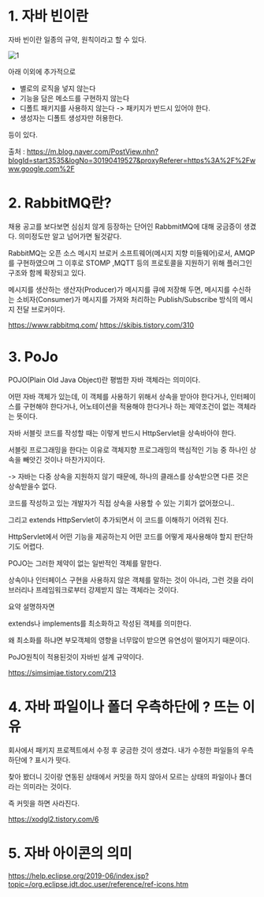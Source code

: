 
# 1. 자바 빈이란

자바 빈이란 일종의 규약, 원칙이라고 할 수 있다.

![1](https://user-images.githubusercontent.com/49984996/75085087-f397e800-5568-11ea-816f-b01e5e5ee816.jpg)


아래 이외에 추가적으로 

+ 별로의 로직을 넣지 않는다
+ 기능을 담은 메소드를 구현하지 않는다
+ 디폴트 패키지를 사용하지 않는다 -> 패키지가 반드시 있어야 한다.
+ 생성자는 디폴트 생성자만 허용한다.

등이 있다.

출처 : https://m.blog.naver.com/PostView.nhn?blogId=start3535&logNo=30190419527&proxyReferer=https%3A%2F%2Fwww.google.com%2F

# 2. RabbitMQ란?

채용 공고를 보다보면 심심치 않게 등장하는 단어인 RabbmitMQ에 대해 궁금증이 생겼다. 의미정도만 알고 넘어가면 될것같다.

RabbitMQ는 오픈 소스 메시지 브로커 소프트웨어(메시지 지향 미들웨어)로서, AMQP를 구현하였으며 그 이후로 STOMP ,MQTT 등의 프로토콜을 지원하기 위해 플러그인 구조와 함께 확장되고 있다.

메시지를 생산하는 생산자(Producer)가 메시지를 큐에 저장해 두면, 메시지를 수신하는 소비자(Consumer)가 메시지를 가져와 처리하는 Publish/Subscribe 방식의 메시지 전달 브로커이다.

https://www.rabbitmq.com/
https://skibis.tistory.com/310

# 3. PoJo

POJO(Plain Old Java Object)란 평범한 자바 객체라는 의미이다.

어떤 자바 객체가 있는데, 이 객체를 사용하기 위해서 상속을 받아야 한다거나, 인터페이스를 구현해야 한다거나, 어노테이션을 적용해야 한다거나 하는 제약조건이 없는 객체라는 뜻이다.

 

자바 서블릿 코드를 작성할 때는 이렇게 반드시 HttpServlet을 상속바아야 한다. 

서블릿 프로그래밍을 한다는 이유로 객체지향 프로그래밍의 핵심적인 기능 중 하나인 상속을 빼앗긴 것이나 마찬가지이다. 

-> 자바는 다중 상속을 지원하지 않기 때문에, 하나의 클래스를 상속받으면 다른 것은 상속받을수 없다.



코드를 작성하고 있는 개발자가 직접 상속을 사용할 수 있는 기회가 없어졌으니.. 

그리고 extends HttpServlet이 추가되면서 이 코드를 이해하기 어려워 진다. 

HttpServlet에서 어떤 기능을 제공하는지 어떤 코드를 어떻게 재사용해야 할지 판단하기도 어렵다. 

 

POJO는 그러한 제약이 없는 일반적인 객체를 말한다. 

상속이나 인터페이스 구현을 사용하지 않은 객체를 말하는 것이 아니라, 그런 것을 라이브러리나 프레임워크로부터 강제받지 않는 객체라는 것이다. 


요약 설명하자면

extends나 implements를 최소화하고 작성된 객체를 의미한다.

왜 최소화를 하냐면 부모객체의 영향을 너무많이 받으면 유연성이 떨어지기 때문이다.

PoJO원칙이 적용된것이 자바빈 설계 규약이다.

https://simsimjae.tistory.com/213

# 4. 자바 파일이나 폴더 우측하단에 ? 뜨는 이유

회사에서 패키지 프로젝트에서 수정 후 궁금한 것이 생겼다. 내가 수정한 파일들의 우측 하단에 ? 표시가 떳다.

찾아 봤더니 깃이랑 연동된 상태에서 커밋을 하지 않아서 모르는 상태의 파일이나 폴더라는 의미라는 것이다.

즉 커밋을 하면 사라진다.

https://xodgl2.tistory.com/6

# 5. 자바 아이콘의 의미

https://help.eclipse.org/2019-06/index.jsp?topic=/org.eclipse.jdt.doc.user/reference/ref-icons.htm









